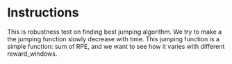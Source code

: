# Instructions
This is robustness test on finding best jumping algorithm. We try to make a the jumping function slowly decrease with time. 
This jumping function is a simple function: sum of RPE, and we want to see how it varies with different reward_windows.